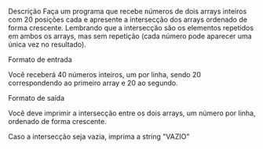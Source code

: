 Descrição
Faça um programa que recebe números de dois arrays inteiros com 20 posições cada e apresente a intersecção dos arrays ordenado de forma crescente. Lembrando que a intersecção são os elementos repetidos em ambos os arrays, mas sem repetição (cada número pode aparecer uma única vez no resultado).

Formato de entrada

Você receberá 40 números inteiros, um por linha, sendo 20 correspondendo ao primeiro array e 20 ao segundo.

Formato de saída

Você deve imprimir a intersecção entre os dois arrays, um número por linha, ordenado de forma crescente.

Caso a intersecção seja vazia, imprima a string "VAZIO"